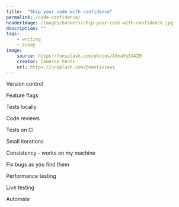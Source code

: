 ```yaml
---
title:  "Ship your code with confidence"
permalink: /code-confidence/
headerImage: /images/banners/ship-your-code-with-confidence.jpg
description: ""
tags:
    - writing
    - essay
image:
    source: https://unsplash.com/photos/ASmaVyS4AZM
    creator: Cameron Venti
    url: https://unsplash.com/@ventiviews
---
```


Version control

Feature flags

Tests locally

Code reviews

Tests on CI

Small iterations

Consistency - works on my machine

Fix bugs as you find them

Performance testing

Live testing

Automate